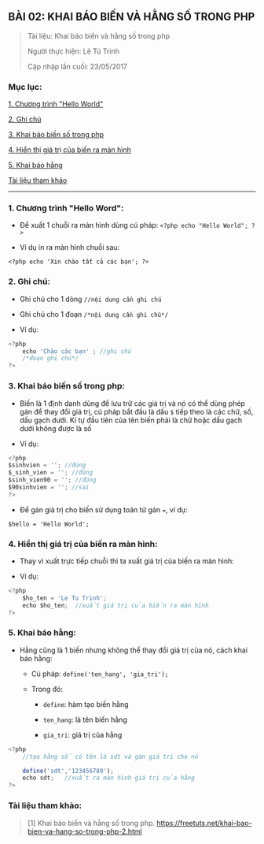 ## BÀI 02: KHAI BÁO BIẾN VÀ HẰNG SỐ TRONG PHP

> Tài liệu: Khai báo biến và hằng số trong php
> 
> Người thực hiện: Lê Tú Trinh
>
> Cập nhập lần cuối: 23/05/2017

### Mục lục:

[1. Chương trình "Hello World"](#1)

[2. Ghi chú](#2)

[3. Khai báo biến số trong php](#3)

[4. Hiển thị giá trị của biến ra màn hình](#4)

[5. Khai báo hằng](#5)

[Tài liệu tham khảo](#6)

***

<a name="1"></a>
### 1. Chương trình "Hello Word":

- Để xuất 1 chuỗi ra màn hình dùng cú pháp: `<?php echo "Hello World"; ?>`

- Ví dụ in ra màn hình chuỗi sau:

`<?php echo 'Xin chào tất cả các bạn'; ?>`

<a name="2"></a>
### 2. Ghi chú:

- Ghi chú cho 1 dòng `//nội dung cần ghi chú`

- Ghi chú cho 1 đoạn `/*nội dung cần ghi chú*/`

- Ví dụ:

```javascript
<?php
	echo 'Chào các bạn' ; //ghi chú
	/*đoạn ghi chú*/
?>
```

<a name="3"></a>
### 3. Khai báo biến số trong php:

- Biến là 1 định danh dùng để lưu trữ các giá trị và nó có thể dùng phép gán để thay đổi giá trị, cú pháp bắt đầu là dấu `$` tiếp theo là các chữ, số, dấu gạch dưới. Kí tự đầu tiên của tên biến phải là chữ hoặc dấu gạch dưới không được là số

- Ví dụ:

```javascript
<?php
$sinhvien = ''; //đúng
$_sinh_vien = ''; //đúng
$sinh_vien90 = ''; //đúng
$90sinhvien = ''; //sai
?>
```

- Để gán giá trị cho biến sử dụng toán tử gán `=`, ví dụ:

`$hello = 'Hello World';`

<a name="4"></a>
### 4. Hiển thị giá trị của biến ra màn hình:

- Thay vì xuất trực tiếp chuỗi thì ta xuất giá trị của biến ra màn hình:

- Ví dụ:

```javascript
<?php
	$ho_ten = 'Le Tu Trinh';
	echo $ho_ten;  //xuất giá trị của biến ra màn hình
?>
```

<a name="5"></a>
### 5. Khai báo hằng:

- Hằng cũng là 1 biến nhưng không thể thay đổi giá trị của nó, cách khai báo hằng:

	+ Cú pháp: `define('ten_hang', 'gia_tri');`

	+ Trong đó:

		+ `define`: hàm tạo biến hằng

		+ `ten_hang`: là tên biến hằng

		+ `gia_tri`: giá trị của hằng

```javascript
<?php
	//tạo hằng số có tên là sdt và gán giá trị cho nó

	define('sdt','123456789');
	echo sdt;	//xuất ra màn hình giá trị của hằng
?>
```

<a name="6"></a>
### Tài liệu tham khảo:

> [1] Khai báo biến và hằng số trong php. https://freetuts.net/khai-bao-bien-va-hang-so-trong-php-2.html